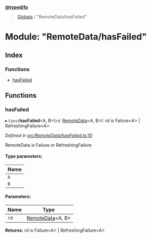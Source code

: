 **[@typed/fp](../README.md)**

> [Globals](../globals.md) / "RemoteData/hasFailed"

# Module: "RemoteData/hasFailed"

## Index

### Functions

* [hasFailed](_remotedata_hasfailed_.md#hasfailed)

## Functions

### hasFailed

▸ `Const`**hasFailed**\<A, B>(`rd`: [RemoteData](_remotedata_remotedata_.md#remotedata)\<A, B>): rd is Failure\<A> \| RefreshingFailure\<A>

*Defined in [src/RemoteData/hasFailed.ts:10](https://github.com/TylorS/typed-fp/blob/ac98ca1/src/RemoteData/hasFailed.ts#L10)*

RemoteData is Failure or RefreshingFailure

#### Type parameters:

Name |
------ |
`A` |
`B` |

#### Parameters:

Name | Type |
------ | ------ |
`rd` | [RemoteData](_remotedata_remotedata_.md#remotedata)\<A, B> |

**Returns:** rd is Failure\<A> \| RefreshingFailure\<A>
